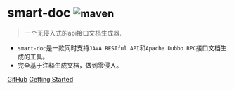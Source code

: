 
# smart-doc <small> ![maven](https://img.shields.io/maven-central/v/com.ly.smart-doc/smart-doc) </small>


> 一个无侵入式的api接口文档生成器.

* `smart-doc`是一款同时支持`JAVA RESTful API`和`Apache Dubbo RPC`接口文档生成的工具。
* 完全基于注释生成文档，做到零侵入。

[GitHub](https://github.com/smart-doc-group/smart-doc)
[Getting Started](#smart-doc)

